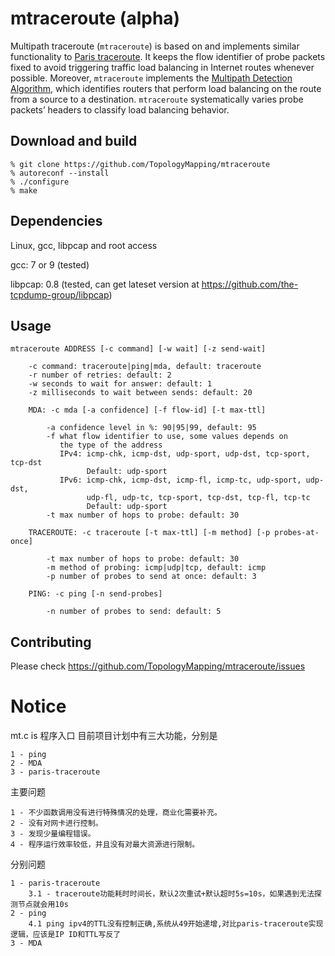 # mtraceroute (alpha)

Multipath traceroute (`mtraceroute`) is based on and implements similar functionality to [Paris traceroute](https://paris-traceroute.net). It keeps the flow identifier of probe packets fixed to avoid triggering traffic load balancing in Internet routes whenever possible. Moreover, `mtraceroute` implements the [Multipath Detection Algorithm](https://paris-traceroute.net/publications), which identifies routers that perform load balancing on the route from a source to a destination. `mtraceroute` systematically varies probe packets’ headers to classify load balancing behavior. 

## Download and build
```
% git clone https://github.com/TopologyMapping/mtraceroute
% autoreconf --install
% ./configure
% make
```

## Dependencies

Linux, gcc, libpcap and root access

gcc: 7 or 9  (tested)

libpcap: 0.8 (tested, can get lateset version at https://github.com/the-tcpdump-group/libpcap)

## Usage
```
mtraceroute ADDRESS [-c command] [-w wait] [-z send-wait]

    -c command: traceroute|ping|mda, default: traceroute
    -r number of retries: default: 2
    -w seconds to wait for answer: default: 1
    -z milliseconds to wait between sends: default: 20
            
    MDA: -c mda [-a confidence] [-f flow-id] [-t max-ttl]

        -a confidence level in %: 90|95|99, default: 95
        -f what flow identifier to use, some values depends on
           the type of the address
           IPv4: icmp-chk, icmp-dst, udp-sport, udp-dst, tcp-sport, tcp-dst
                 Default: udp-sport
           IPv6: icmp-chk, icmp-dst, icmp-fl, icmp-tc, udp-sport, udp-dst,
                 udp-fl, udp-tc, tcp-sport, tcp-dst, tcp-fl, tcp-tc
                 Default: udp-sport
        -t max number of hops to probe: default: 30

    TRACEROUTE: -c traceroute [-t max-ttl] [-m method] [-p probes-at-once]

        -t max number of hops to probe: default: 30
        -m method of probing: icmp|udp|tcp, default: icmp
        -p number of probes to send at once: default: 3

    PING: -c ping [-n send-probes]

        -n number of probes to send: default: 5
```

## Contributing

Please check https://github.com/TopologyMapping/mtraceroute/issues

# Notice
mt.c is 程序入口
目前项目计划中有三大功能，分别是

    1 - ping
    2 - MDA
    3 - paris-traceroute

主要问题

    1 - 不少函数调用没有进行特殊情况的处理，商业化需要补充。
    2 - 没有对网卡进行控制。
    3 - 发现少量编程错误。
    4 - 程序运行效率较低，并且没有对最大资源进行限制。

分别问题
    
    1 - paris-traceroute
        3.1 - traceroute功能耗时时间长，默认2次重试+默认超时5s=10s，如果遇到无法探测节点就会用10s
    2 - ping
        4.1 ping ipv4的TTL没有控制正确,系统从49开始递增,对比paris-traceroute实现逻辑，应该是IP ID和TTL写反了
    3 - MDA
